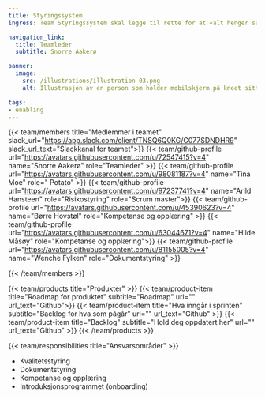 ```yaml
---
title: Styringssystem
ingress: Team Styringssystem skal legge til rette for at «alt henger sammen» i avdelingen mtp hvilke verktøy vi benytter for å styre og utføre arbeid i avdelingen, og sørge for at alle team dokumenterer sine prosesser og ansvarsområder helhetlig. Dette vil f.eks. være å legge til rette for bruk av OKR som metodikk og dokumentere hvordan man gjør det.

navigation_link:
  title: Teamleder
  subtitle: Snorre Aakerø

banner:
  image:
    src: /illustrations/illustration-03.png
    alt: Illustrasjon av en person som holder mobilskjerm på kneet sitt

tags:
- enabling
---
```


{{< team/members title="Medlemmer i teamet" slack_url="https://app.slack.com/client/TNSQ6Q0KG/C077SDNDHR9" slack_url_text="Slackkanal for teamet">}}
{{< team/github-profile url="https://avatars.githubusercontent.com/u/72547415?v=4" name="Snorre Aakerø" role="Teamleder" >}}
{{< team/github-profile url="https://avatars.githubusercontent.com/u/98081187?v=4" name="Tina Moe" role=" Potato" >}}
{{< team/github-profile url="https://avatars.githubusercontent.com/u/97237741?v=4" name="Arild Hansteen" role="Risikostyring" role="Scrum master">}}
{{< team/github-profile url="https://avatars.githubusercontent.com/u/45390623?v=4" name="Børre Hovstøl" role="Kompetanse og opplæring" >}}
{{< team/github-profile url="https://avatars.githubusercontent.com/u/63044671?v=4" name="Hilde Måsøy" role="Kompetanse og opplæring">}}
{{< team/github-profile url="https://avatars.githubusercontent.com/u/81155005?v=4" name="Wenche Fylken" role="Dokumentstyring" >}}

{{< /team/members >}}

{{< team/products title="Produkter" >}}
{{< team/product-item title="Roadmap for produktet" subtitle="Roadmap" url="" url_text="Github">}}
{{< team/product-item title="Hva inngår i sprinten" subtitle="Backlog for hva som pågår" url="" url_text="Github" >}}
{{< team/product-item title="Backlog" subtitle="Hold deg oppdatert her" url="" url_text="Github" >}}
{{< /team/products >}}

{{< team/responsibilities title="Ansvarsområder" >}}

-	Kvalitetsstyring
-	Dokumentstyring
-	Kompetanse og opplæring
-	Introduksjonsprogrammet (onboarding)
